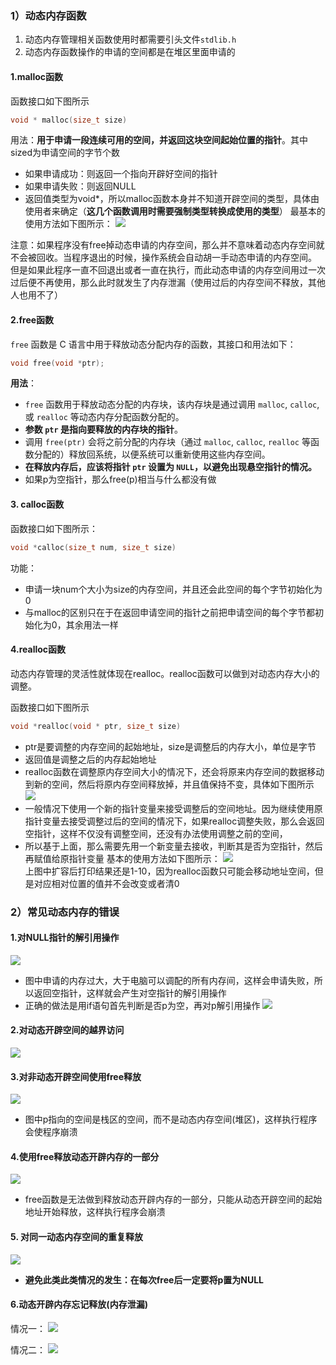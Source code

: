 ### 1）动态内存函数
1. 动态内存管理相关函数使用时都需要引头文件`stdlib.h`
2. 动态内存函数操作的申请的空间都是在堆区里面申请的
#### 1.malloc函数
函数接口如下图所示
```c
void * malloc(size_t size)
```
用法：**用于申请一段连续可用的空间，并返回这块空间起始位置的指针**。其中sized为申请空间的字节个数  
* 如果申请成功：则返回一个指向开辟好空间的指针
* 如果申请失败：则返回NULL
* 返回值类型为void*，所以malloc函数本身并不知道开辟空间的类型，具体由使用者来确定（**这几个函数调用时需要强制类型转换成使用的类型**）
最基本的使用方法如下图所示：
![](assets/11动态内存管理/file-20250130222701111.png)

注意：如果程序没有free掉动态申请的内存空间，那么并不意味着动态内存空间就不会被回收。当程序退出的时候，操作系统会自动胡一手动态申请的内存空间。  
但是如果此程序一直不回退出或者一直在执行，而此动态申请的内存空间用过一次过后便不再使用，那么此时就发生了内存泄漏（使用过后的内存空间不释放，其他人也用不了）


#### 2.free函数
`free` 函数是 C 语言中用于释放动态分配内存的函数，其接口和用法如下：
```c
void free(void *ptr);
```
**用法**：  
- `free` 函数用于释放动态分配的内存块，该内存块是通过调用 `malloc`, `calloc`, 或 `realloc` 等动态内存分配函数分配的。
- **参数 `ptr` 是指向要释放的内存块的指针**。
- 调用 `free(ptr)` 会将之前分配的内存块（通过 `malloc`, `calloc`, `realloc` 等函数分配的）释放回系统，以便系统可以重新使用这些内存空间。
- **在释放内存后，应该将指针 `ptr` 设置为 `NULL`，以避免出现悬空指针的情况。**
- 如果p为空指针，那么free(p)相当与什么都没有做


#### 3. calloc函数
函数接口如下图所示：
```c
void *calloc(size_t num, size_t size)
```
功能：
* 申请一块num个大小为size的内存空间，并且还会此空间的每个字节初始化为0
* 与malloc的区别只在于在返回申请空间的指针之前把申请空间的每个字节都初始化为0，其余用法一样

#### 4.realloc函数
动态内存管理的灵活性就体现在realloc。realloc函数可以做到对动态内存大小的调整。

函数接口如下图所示
```c
void *realloc(void * ptr, size_t size)
```
* ptr是要调整的内存空间的起始地址，size是调整后的内存大小，单位是字节
* 返回值是调整之后的内存起始地址
* realloc函数在调整原内存空间大小的情况下，还会将原来内存空间的数据移动到新的空间，然后将原内存空间释放掉，并且值保持不变，具体如下图所示
![](assets/11动态内存管理/file-20250130230614575.png)
* 一般情况下使用一个新的指针变量来接受调整后的空间地址。因为继续使用原指针变量去接受调整过后的空间的情况下，如果realloc调整失败，那么会返回空指针，这样不仅没有调整空间，还没有办法使用调整之前的空间，
* 所以基于上面，那么需要先用一个新变量去接收，判断其是否为空指针，然后再赋值给原指针变量
基本的使用方法如下图所示：
![](assets/11动态内存管理/file-20250130230333696.png)  
上图中扩容后打印结果还是1-10，因为realloc函数只可能会移动地址空间，但是对应相对位置的值并不会改变或者清0


### 2）常见动态内存的错误
#### 1.对NULL指针的解引用操作
![](assets/11动态内存管理/file-20250130231437300.png)
* 图中申请的内存过大，大于电脑可以调配的所有内存间，这样会申请失败，所以返回空指针，这样就会产生对空指针的解引用操作
* 正确的做法是用if语句首先判断是否p为空，再对p解引用操作
![](assets/11动态内存管理/file-20250130231722369.png)

#### 2.对动态开辟空间的越界访问
  ![](assets/11动态内存管理/file-20250130231941674.png)

#### 3.对非动态开辟空间使用free释放
![](assets/11动态内存管理/file-20250130232042015.png)
* 图中p指向的空间是栈区的空间，而不是动态内存空间(堆区)，这样执行程序会使程序崩溃

#### 4.使用free释放动态开辟内存的一部分
![](assets/11动态内存管理/file-20250130232352870.png)
* free函数是无法做到释放动态开辟内存的一部分，只能从动态开辟空间的起始地址开始释放，这样执行程序会崩溃

#### 5. 对同一动态内存空间的重复释放
![](assets/11动态内存管理/file-20250130232728853.png)
* **避免此类此类情况的发生：在每次free后一定要将p置为NULL**

#### 6.动态开辟内存忘记释放(内存泄漏)

情况一：
![](assets/11动态内存管理/file-20250130233206789.png)

情况二：
![](assets/11动态内存管理/file-20250130233341694.png)

